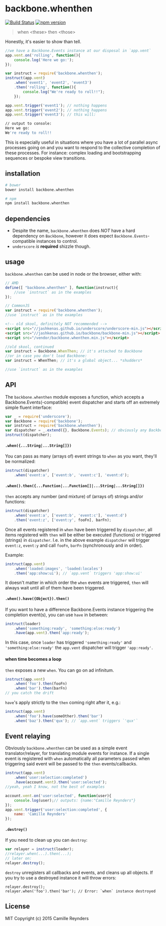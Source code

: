 # backbone.whenthen

[![Build Status](https://travis-ci.org/creynders/backbone.whenthen.svg)](https://travis-ci.org/creynders/backbone.whenthen)
[![npm version](https://badge.fury.io/js/backbone.whenthen.svg)](http://npmjs.org/packages/backbone.whenthen)

> when \<these\> then \<those\>

Honestly, it's easier to show than tell.

```js
//we have a Backbone.Events instance at our disposal in `app.vent`
app.vent.on('rolling', function(){
	console.log('Here we go:');
});

var instruct = require('backbone.whenthen');
instruct(app.vent)
    .when('event1', 'event2', 'event3')
    .then('rolling', function(){
        console.log("We're ready to roll!!");
    });

app.vent.trigger('event1'); // nothing happens
app.vent.trigger('event2'); // nothing happens
app.vent.trigger('event3'); // this will:
```
```sh
// output to console: 
Here we go:
We're ready to roll!!
```

This is especially useful in situations where you have a lot of parallel async processes going on and you want to respond to the collective completion of these processes.
For instance: complex loading and bootstrapping sequences or bespoke view transitions.

## installation

```sh
# bower
bower install backbone.whenthen
```

```sh
# npm
npm install backbone.whenthen
```

## dependencies

* Despite the name, `backbone.whenthen` does _NOT_ have a hard dependency on `Backbone`, however it does expect `Backbone.Events`-compatible instances to control.
* `underscore` _is_ **required** shizzle though. 

## usage

`backbone.whenthen` can be used in node or the browser, either with:

```js
// AMD
define([ "backbone.whenthen" ], function(instruct){
    //use `instruct` as in the examples
});
```
```js
// CommonJS
var instruct = require('backbone.whenthen');
//use `instruct` as in the examples
```
```html
<!-- old skool, definitely NOT recommended -->
<script src="//jashkenas.github.io/underscore/underscore-min.js"></script> <!-- must be loaded first -->
<script src="//jashkenas.github.io/backbone/backbone-min.js"></script> <!-- must be loaded first -->
<script src="/vendor/backbone.whenthen.min.js"></script>
```
```js
//old skool, continued
var instruct = Backbone.WhenThen; // it's attached to Backbone
//or in case you don't load Backbone:
var instruct = WhenThen; // it's a global object... *shudders*

//use `instruct` as in the examples
```

## API

The `backbone.whenthen` module exposes a function, which accepts a Backbone.Events(-compatible) event dispatcher and starts off an extremely simple fluent interface:

```js
var _ = require('underscore');
var Backbone = require('backbone');
var instruct = require('backbone.whenthen');
var dispatcher = _.extend({}, Backbone.Events); // obviously any Backbone.Events dispatcher will do: Backbone.Model et cetera.
instruct(dispatcher);
```

#### `.when({...String|...String[]})`

You can pass as many (arrays of) event strings to `when` as you want, they'll be normalized:

```js
instruct(dispatcher)
	.when('event:a', ['event:b', 'event:c'], 'event:d');
```

#### `.when().then({...Function|...Function[]|...String|...String[]})`

`then` accepts any number (and mixture) of (arrays of) strings and/or functions:

```js
instruct(dispatcher)
	.when('event:a', ['event:b', 'event:c'], 'event:d')
	.then('event:z', ['event:y', fooFn], barFn);
```

Once all events registered in `when` have been triggered by `dispatcher`, all items registered with `then` will be either be executed (functions) or triggered (strings) in `dispatcher`. 
I.e. in the above example `dispatcher` will trigger `event:z`, `event:y` and call `fooFn`, `barFn` (synchronously and in order).

Example:

```js
instruct(app.vent)
	.when('loaded:images', 'loaded:locales')
	.then('app:show:ui'); // `app.vent` triggers 'app:show:ui'
```

It doesn't matter in which order the `when` events are triggered, `then` will always wait until all of them have been triggered.

#### `.when().have({Object}).then()`

If you want to have a difference Backbone.Events instance triggering the completion event(s), you can use `have` in between:

```js
instruct(loader)
    .when('something:ready', 'something:else:ready')
    .have(app.vent).then('app:ready');
```

In this case, once `loader` has triggered `'something:ready'` and `'something:else:ready'` the `app.vent` dispatcher will trigger `'app:ready'`.

#### when time becomes a loop

`then` exposes a new `when`. You can go on ad infinitum.

```js
instruct(app.vent)
	.when('foo').then(fooFn)
	.when('bar').then(barFn)
// you catch the drift
```

`have`'s apply strictly to the `then` coming right after it, e.g.:

```js
instruct(app.vent)
	.when('foo').have(someOther).then('bar')
	.when('baz').then('qux'); // `app.vent` triggers `'qux'`
```

## Event relaying

Obviously `backbone.whenthen` can be used as a simple event translator/relayer, for translating module events for instance.
If a single event is registered with `when` automatically all parameters passed when triggering said event will be passed to the `then` events/callbacks.

```js
instruct(app.vent)
	.when('user:selection:completed')
	.have(account.vent).then('user:selected');
//yeah, yeah I know, not the best of examples

account.vent.on('user:selected', function(user){
    console.log(user);// outputs: {name:"Camille Reynders"}
});
app.vent.trigger('user:selection:completed', {
    name: 'Camille Reynders'
});
```

#### `.destroy()`

If you need to clean up you can `destroy`:

```js
var relayer = instruct(loader);
//relayer.when(...).then(...);
// later on:
relayer.destroy();
```

`destroy` unregisters all callbacks and events, and cleans up all objects.
If you try to use a destroyed instance it will throw errors:

```
relayer.destroy();
relayer.when('foo').then('bar'); // Error: `when` instance destroyed
```

## License

MIT Copyright (c) 2015 Camille Reynders
